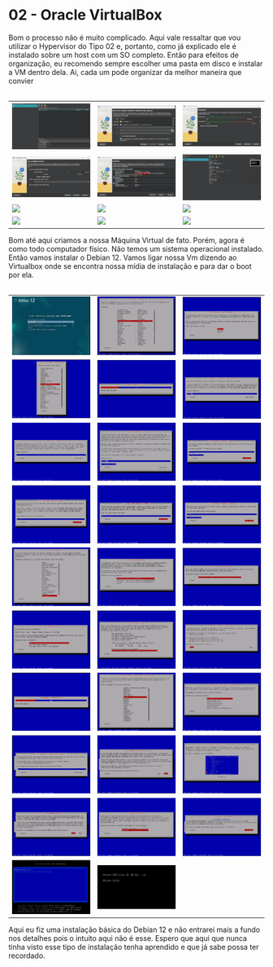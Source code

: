 # 02 - Oracle VirtualBox

Bom o processo não é muito complicado. Aqui vale ressaltar que vou utilizar o Hypervisor do Tipo 02 e, portanto, como já explicado ele é instalado sobre um host com um SO completo. Então para efeitos de organização, eu recomendo sempre escolher uma pasta em disco e instalar a VM dentro dela. Ai, cada um pode organizar da melhor maneira que convier <br></br>

<table>
      <tr>
          <td width="33%"><img src="Imagens/1.png"></img></td>
          <td width="33%"><img src="Imagens/2.png"></img></td>
          <td width="33%"><img src="Imagens/3.png"></img></td>
      </tr>
      <tr>
          <td width="33%"><img src="Imagens/4.png"></img></td>
          <td width="33%"><img src="Imagens/5.png"></img></td>
          <td width="33%"><img src="Imagens/6.png"></img></td>
      </tr>
      <tr>
          <td width="33%"><img src="Imagens/7.png"></img></td>
          <td width="33%"><img src="Imagens/8.png"></img></td>
          <td width="33%"><img src="Imagens/9.png"></img></td>
      </tr>
      <tr>
          <td width="33%"><img src="Imagens/10.png"></img></td>
          <td width="33%"><img src="Imagens/11.png"></img></td>
          <td width="33%"><img src="Imagens/12.png"></img></td>
      </tr>
      </tr>
</table>

Bom até aqui criamos a nossa Máquina Virtual de fato. Porém, agora é como todo computador físico. Não temos um sistema operacional instalado. Então vamos instalar o Debian 12. Vamos ligar nossa Vm dizendo ao Virtualbox onde se encontra nossa mídia de instalação e para dar o boot por ela. <br></br>

<table>
      <tr>
          <td width="33%"><img src="Imagens/so/1.png"></img></td>
          <td width="33%"><img src="Imagens/so/2.png"></img></td>
          <td width="33%"><img src="Imagens/so/3.png"></img></td>
      </tr>
      <tr>
          <td width="33%"><img src="Imagens/so/4.png"></img></td>
          <td width="33%"><img src="Imagens/so/5.png"></img></td>
          <td width="33%"><img src="Imagens/so/6.png"></img></td>
      </tr>
      <tr>
          <td width="33%"><img src="Imagens/so/7.png"></img></td>
          <td width="33%"><img src="Imagens/so/8.png"></img></td>
          <td width="33%"><img src="Imagens/so/9.png"></img></td>
      </tr>
      <tr>
          <td width="33%"><img src="Imagens/so/10.png"></img></td>
          <td width="33%"><img src="Imagens/so/11.png"></img></td>
          <td width="33%"><img src="Imagens/so/12.png"></img></td>
      </tr>
      <tr>
          <td width="33%"><img src="Imagens/so/14.png"></img></td>
          <td width="33%"><img src="Imagens/so/15.png"></img></td>
          <td width="33%"><img src="Imagens/so/16.png"></img></td>
      </tr>
      <tr>
          <td width="33%"><img src="Imagens/so/17.png"></img></td>
          <td width="33%"><img src="Imagens/so/18.png"></img></td>
          <td width="33%"><img src="Imagens/so/19.png"></img></td>
      </tr>
      <tr>
          <td width="33%"><img src="Imagens/so/20.png"></img></td>
          <td width="33%"><img src="Imagens/so/21.png"></img></td>
          <td width="33%"><img src="Imagens/so/22.png"></img></td>
      </tr>
      <tr>
          <td width="33%"><img src="Imagens/so/23.png"></img></td>
          <td width="33%"><img src="Imagens/so/24.png"></img></td>
          <td width="33%"><img src="Imagens/so/25.png"></img></td>
      </tr>
      <tr>
          <td width="33%"><img src="Imagens/so/26.png"></img></td>
          <td width="33%"><img src="Imagens/so/27.png"></img></td>
          <td width="33%"><img src="Imagens/so/28.png"></img></td>
      </tr>
      <tr>
          <td width="33%"><img src="Imagens/so/29.png"></img></td>
          <td width="33%"><img src="Imagens/so/30.png"></img></td>
          <td width="33%"></td>
      </tr>
</table>

Aqui eu fiz uma instalação básica do Debian 12 e não entrarei mais a fundo nos detalhes pois o intuito aqui não é esse. Espero que aqui que nunca tinha visto esse tipo de instalação tenha aprendido e que já sabe possa ter recordado.